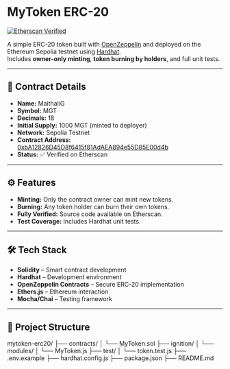 # MyToken ERC-20

[![Etherscan Verified](https://img.shields.io/badge/Etherscan-Verified-brightgreen)](https://sepolia.etherscan.io/address/0xbA12826D45D8f6415f81AdAEA894e55D85E00d4b#code)

A simple ERC-20 token built with [OpenZeppelin](https://openzeppelin.com/contracts/) and deployed on the Ethereum Sepolia testnet using [Hardhat](https://hardhat.org/).  
Includes **owner-only minting**, **token burning by holders**, and full unit tests.

---

## 📜 Contract Details

- **Name:** MaithaliG
- **Symbol:** MGT
- **Decimals:** 18
- **Initial Supply:** 1000 MGT (minted to deployer)
- **Network:** Sepolia Testnet
- **Contract Address:** [0xbA12826D45D8f6415f81AdAEA894e55D85E00d4b](https://sepolia.etherscan.io/address/0xbA12826D45D8f6415f81AdAEA894e55D85E00d4b#code)
- **Status:** ✅ Verified on Etherscan

---

## ⚙️ Features

- **Minting:** Only the contract owner can mint new tokens.
- **Burning:** Any token holder can burn their own tokens.
- **Fully Verified:** Source code available on Etherscan.
- **Test Coverage:** Includes Hardhat unit tests.

---

## 🛠️ Tech Stack

- **Solidity** – Smart contract development
- **Hardhat** – Development environment
- **OpenZeppelin Contracts** – Secure ERC-20 implementation
- **Ethers.js** – Ethereum interaction
- **Mocha/Chai** – Testing framework

---

## 📂 Project Structure
mytoken-erc20/
├── contracts/
│ └── MyToken.sol
├── ignition/
│ └── modules/
│ └── MyToken.js
├── test/
│ └── token.test.js
├── .env.example
├── hardhat.config.js
├── package.json
├── README.md